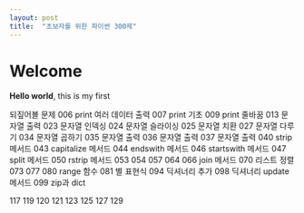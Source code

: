 ```yaml
---
layout: post
title:  "초보자를 위한 파이썬 300제"
---
```


# Welcome

**Hello world**, this is my first 

되짚어볼 문제
006 print 여러 데이터 출력
007 print 기초
009 print 줄바꿈
013 문자열 출력
023 문자열 인덱싱
024 문자열 슬라이싱
025 문자열 치환
027 문자열 다루기
034 문자열 곱하기
035 문자열 출력
036 문자열 출력
037 문자열 출력
040 strip 메서드
043 capitalize 메서드
044 endswith 메서드
046 startswith 메서드
047 split 메서드
050 rstrip 메서드
053
054
057
064
066 join 메서드
070 리스트 정렬
073
077
080 range 함수
081 별 표현식
094 딕셔너리 추가
098 딕셔너리 update 메서드
099 zip과 dict

117
119
120
121
123
125
127
129






